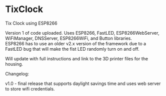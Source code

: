 # TixClock
 Tix Clock using ESP8266

Version 1 of code uploaded.  Uses ESP8266, FastLED, ESP8266WebServer, WiFiManager, DNSServer, ESP8266WiFi, and Button libraries.  
ESP8266 has to use an older v2.x version of the framework due to a FastLED bug that will make the fist LED randomly turn on and off.

Will update with full instructions and link to the 3D printer files for the housing.

Changelog:

v1.0 - final release that supports daylight savings time and uses web server to store wifi credentials.
